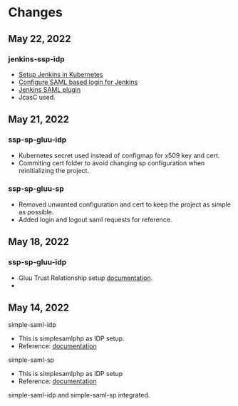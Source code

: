 # Changes


## May 22, 2022
### jenkins-ssp-idp
- [Setup Jenkins in Kubernetes](https://mm-notes.com/devops/jenkins/2021/10/30/jenkins-in-kubernetes.html)
- [Configure SAML based login for Jenkins](https://mm-notes.com/security/saml/2021/10/30/enabling-saml-sso-in-jenkins.html)
- [Jenkins SAML plugin](https://plugins.jenkins.io/saml/)
- JcasC used.


## May 21, 2022

### ssp-sp-gluu-idp
- Kubernetes secret used instead of configmap for x509 key and cert.
- Commiting cert folder to avoid changing sp configuration when reinitializing the project.

### ssp-sp-gluu-sp
- Removed unwanted configuration and cert to keep the project as simple as possible.
- Added login and logout saml requests for reference.

## May 18, 2022
### ssp-sp-gluu-idp
- Gluu Trust Relationship setup [documentation](https://gluu.org/docs/gluu-server/4.0/admin-guide/saml/#create-a-trust-relationship).
- 

## May 14, 2022

simple-saml-idp
- This is simplesamlphp as IDP setup.
- Reference: [documentation](https://simplesamlphp.org/docs/latest/simplesamlphp-idp.html)

simple-saml-sp
- This is simplesamlphp as IDP setup
- Reference: [documentation](https://simplesamlphp.org/docs/latest/simplesamlphp-sp.html)

simple-saml-idp and simple-saml-sp integrated.